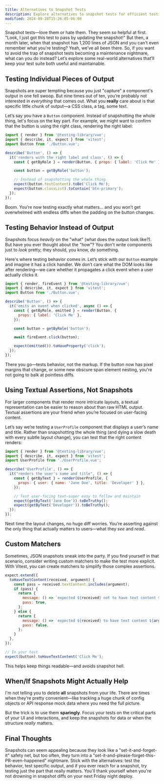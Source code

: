 ```yaml
---
title: Alternatives to Snapshot Tests
description: Explore alternatives to snapshot tests for efficient testing.
modified: 2024-09-28T15:26:05-06:00
---
```


Snapshot tests—love them or hate them. They seem _so_ helpful at first. "Look, I just got this test to pass by updating the snapshot!" But then, a month later, when that snapshot has 1,200 lines of JSON and you can't even remember what you're testing? Yeah, we’ve all been there. So, if you want to avoid the trap of snapshot tests becoming a maintenance nightmare, what can you do instead? Let’s explore some real-world alternatives that’ll keep your test suite both useful and maintainable.

## Testing Individual Pieces of Output

Snapshots are super tempting because you just "capture" a component's output in one fell swoop. But nine times out of ten, you’re probably not interested in _everything_ that comes out. What you **really** care about is that specific little chunk of output—a CSS class, a tag, some text.

Let’s say you have a `Button` component. Instead of snapshotting the whole thing, let's focus on the key part. For example, we might want to confirm that the button is using the right class, rendering the right label:

```js
import { render } from '@testing-library/vue';
import { describe, it, expect } from 'vitest';
import Button from './Button.vue';

describe('Button', () => {
  it('renders with the right label and class', () => {
    const { getByRole } = render(Button, { props: { label: 'Click Me' } });

    const button = getByRole('button');

    // Instead of snapshotting the whole thing
    expect(button.textContent).toBe('Click Me');
    expect(button.classList).toContain('btn-primary');
  });
});
```

Boom. You’re now testing exactly what matters… and you won’t get overwhelmed with endless diffs when the padding on the button changes.

## Testing Behavior Instead of Output

Snapshots focus _heavily_ on the "what" (what does the output look like?). But have you ever thought about the "how"? You don't write components just to _look_ pretty; they should, you know, _do_ something.

Here's where testing behavior comes in. Let’s stick with our `Button` example and imagine it has a click handler. We don’t care what the DOM looks like after rendering—we care whether it propagates a click event when a user actually clicks it.

```js
import { render, fireEvent } from '@testing-library/vue';
import { describe, it, expect } from 'vitest';
import Button from './Button.vue';

describe('Button', () => {
  it('emits an event when clicked', async () => {
    const { getByRole, emitted } = render(Button, {
      props: { label: 'Click Me' },
    });

    const button = getByRole('button');

    await fireEvent.click(button);

    expect(emitted()).toHaveProperty('click');
  });
});
```

There you go—tests behavior, not the markup. If the button now has pixel margins that change, or some new obscure span element nesting, you're not going to balk at pointless diffs.

## Using Textual Assertions, Not Snapshots

For larger components that render more intricate layouts, a textual representation can be easier to reason about than raw HTML output. Textual assertions are your friend when you’re focused on user-facing content.

Let’s say we’re testing a `UserProfile` component that displays a user’s name and title. Rather than snapshotting the whole thing (and dying a slow death with every subtle layout change), you can test that the right content renders:

```js
import { render } from '@testing-library/vue';
import { describe, it, expect } from 'vitest';
import UserProfile from './UserProfile.vue';

describe('UserProfile', () => {
  it("renders the user's name and title", () => {
    const { getByText } = render(UserProfile, {
      props: { user: { name: 'Jane Doe', title: 'Developer' } },
    });

    // Test user-facing text—super easy to follow and maintain
    expect(getByText('Jane Doe')).toBeTruthy();
    expect(getByText('Developer')).toBeTruthy();
  });
});
```

Next time the layout changes, no huge diff worries. You’re asserting against the only thing that actually matters to users—what they _see_ and _read_.

## Custom Matchers

Sometimes, JSON snapshots sneak into the party. If you find yourself in that scenario, consider writing custom matchers to make the test more explicit. With Vitest, you can create matchers to simplify those complex assertions.

```js
expect.extend({
  toHaveTextContent(received, argument) {
    const pass = received.textContent.includes(argument);
    if (pass) {
      return {
        message: () => `expected ${received} not to have text content ${argument}`,
        pass: true,
      };
    } else {
      return {
        message: () => `expected ${received} to have text content ${argument}`,
        pass: false,
      };
    }
  },
});

// In your test
expect(button).toHaveTextContent('Click Me');
```

This helps keep things readable—and avoids snapshot hell.

## When/If Snapshots Might Actually Help

I'm not telling you to delete **all** snapshots from your life. There are times when they’re pretty convenient—like tracking a huge chunk of config objects or API response mock data where you need the full picture.

But the trick is to use them **sparingly**. Focus your tests on the critical parts of your UI and interactions, and keep the snapshots for data or when the structure _really_ matters.

## Final Thoughts

Snapshots can seem appealing because they look like a "set-it-and-forget-it" safety net, but too often, they turn into a "set-it-and-please-forget-this-PR-even-happened" nightmare. Stick with the alternatives: test the behavior, test specific output, and if you ever reach for a snapshot, try testing just the part that really matters. You'll thank yourself when you're not drowning in snapshot diffs on your next Friday night deploy.
